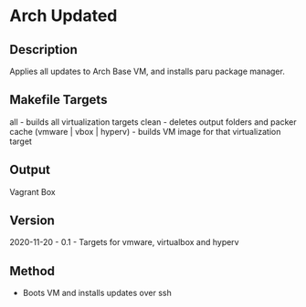 Arch Updated
============

Description
-----------
Applies all updates to Arch Base VM, and installs paru package manager.

Makefile Targets
----------------
all - builds all virtualization targets
clean - deletes output folders and packer cache
(vmware | vbox | hyperv) - builds VM image for that virtualization target

Output
------
Vagrant Box

Version
-------
2020-11-20 - 0.1 - Targets for vmware, virtualbox and hyperv

Method
------
- Boots VM and installs updates over ssh